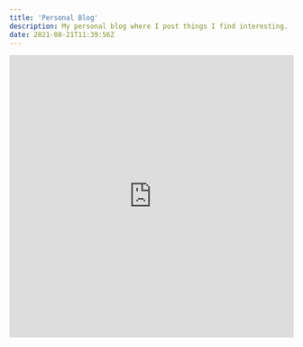 ```yaml
---
title: 'Personal Blog'
description: My personal blog where I post things I find interesting.
date: 2021-08-21T11:39:56Z
---
```


<iframe src="https://www.thesilenttype.tk/" width="100%" height="500px" frameborder="0"></iframe>